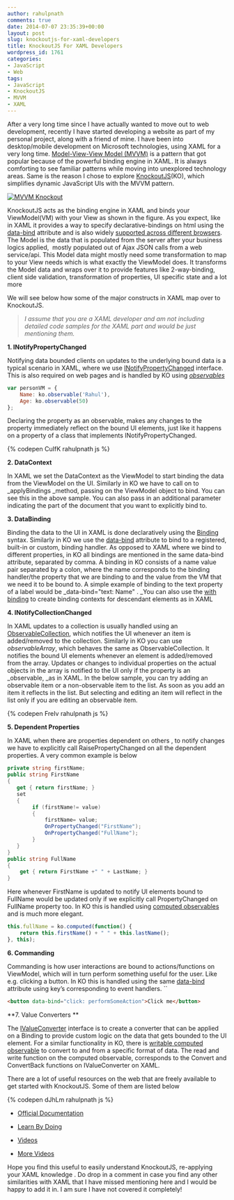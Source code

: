 ```yaml
---
author: rahulpnath
comments: true
date: 2014-07-07 23:35:39+00:00
layout: post
slug: knockoutjs-for-xaml-developers
title: KnockoutJS For XAML Developers
wordpress_id: 1761
categories:
- JavaScript
- Web
tags:
- JavaScript
- KnockoutJS
- MVVM
- XAML
---
```


After a very long time since I have actually wanted to move out to web development, recently I have started developing a website as part of my personal project, along with a friend of mine. I have been into desktop/mobile development on Microsoft technologies, using XAML for a very long time. [Model-View-View Model (MVVM)](http://www.rahulpnath.com/blog/tag/mvvm/) is a pattern that got popular because of the powerful binding engine in XAML. It is always comforting to see familiar patterns while moving into unexplored technology areas. Same is the reason I chose to explore [KnockoutJS](http://knockoutjs.com/index.html)(KO), which simplifies dynamic JavaScript UIs with the MVVM pattern.



[![MVVM Knockout](http://www.rahulpnath.com/blog/wp-content/uploads/2014/07/MVVMKO_thumb.jpg)](http://www.rahulpnath.com/blog/wp-content/uploads/2014/07/MVVMKO.jpg)

KnockoutJS acts as the binding engine in XAML and binds your ViewModel(VM) with your View as shown in the figure. As you expect, like in XAML it provides a way to specify declarative-bindings on html using the [data-bind](http://knockoutjs.com/documentation/binding-syntax.html) attribute and is also widely [supported across different browsers](http://knockoutjs.com/documentation/browser-support.html). The Model is the data that is populated from the server after your business logics applied,  mostly populated out of Ajax JSON calls from a web service/api. This Model data might mostly need some transformation to map to your View needs which is what exactly the ViewModel does. It transforms the Model data and wraps over it to provide features like 2-way-binding, client side validation, transformation of properties, UI specific state and a lot more

We will see below how some of the major constructs in XAML map over to KnockoutJS.


> *I assume that you are a XAML developer and am not including detailed code samples for the XAML part and would be just mentioning them.*


**1. INotifyPropertyChanged**

Notifying data bounded clients on updates to the underlying bound data is a typical scenario in XAML, where we use [INotifyPropertyChanged](http://msdn.microsoft.com/en-us/library/system.componentmodel.inotifypropertychanged(v=vs.110).aspx) interface. This is also required on web pages and is handled by KO using _[observables](http://knockoutjs.com/documentation/observables.html)_

``` javascript
var personVM = {
    Name: ko.observable('Rahul'),
    Age: ko.observable(50)
};
```

Declaring the property as an observable, makes any changes to the property immediately reflect on the bound UI elements, just like it happens on a property of a class that implements INotifyPropertyChanged.

{% codepen CuIfK rahulpnath js %}
 
**2. DataContext**

In XAML we set the DataContext as the ViewModel to start binding the data from the ViewModel on the UI. Similarly in KO we have to call on to _applyBindings _method, passing on the ViewModel object to bind. You can see this in the above sample. You can also pass in an additional parameter indicating the part of the document that you want to explicitly bind to.

**3. DataBinding**

Binding the data to the UI in XAML is done declaratively using the [Binding](http://msdn.microsoft.com/en-us/library/system.windows.data.binding(v=vs.110).aspx) syntax. Similarly in KO we use the [data-bind](http://knockoutjs.com/documentation/binding-syntax.html) attribute to bind to a registered, built-in or custom, binding handler. As opposed to XAML where we bind to different properties, in KO all bindings are mentioned in the same data-bind attribute, separated by comma. A binding in KO consists of a name value pair separated by a colon, where the name corresponds to the binding handler/the property that we are binding to and the value from the VM that we need it to be bound to. A simple example of binding to the text property of a label would be _data-bind="text: Name" . _You can also use the [with binding](http://knockoutjs.com/documentation/with-binding.html) to create binding contexts for descendant elements as in XAML

**4. INotifyCollectionChanged**

In XAML updates to a collection is usually handled using an [ObservableCollection](http://msdn.microsoft.com/en-us/library/ms668604(v=vs.110).aspx), which notifies the UI whenever an item is added/removed to the collection. Similarly in KO you can use _observableArray_, which behaves the same as ObservableCollection. It notifies the bound UI elements whenever an element is added/removed from the array. Updates or changes to individual properties on the actual objects in the array is notified to the UI only if the property is an _observable, _as in XAML. In the below sample, you can try adding an observable item or a non-observable item to the list. As soon as you add an item it reflects in the list. But selecting and editing an item will reflect in the list only if you are editing an observable item. 

{% codepen FreIv rahulpnath js %}

**5. Dependent Properties**

In XAML when there are properties dependent on others , to notify changes we have to explicitly call RaisePropertyChanged on all the dependent properties. A very common example is below

``` csharp
private string firstName;
public string FirstName
{
   get { return firstName; }
   set
   {
        if (firstName!= value)
        {
            firstName= value;
            OnPropertyChanged("FirstName");
            OnPropertyChanged("FullName");
        }
   }
}
public string FullName
{
    get { return FirstName +" " + LastName; }
}
```

Here whenever FirstName is updated to notify UI elements bound to FullName would be updated only if we explicitly call PropertyChanged on FullName property too. In KO this is handled using [computed observables](http://knockoutjs.com/documentation/computedObservables.html) and is much more elegant.

``` javascript
this.fullName = ko.computed(function() {
    return this.firstName() + " " + this.lastName();
}, this);
```

**6. Commanding**

Commanding is how user interactions are bound to actions/functions on ViewModel, which will in turn perform something useful for the user. Like e.g. clicking a button. In KO this is handled using the same [data-bind](http://knockoutjs.com/documentation/click-binding.html) attribute using key’s corresponding to event handlers. ``

``` html
<button data-bind="click: performSomeAction">Click me</button>
```

**7. Value Converters **

The [IValueConverter](http://msdn.microsoft.com/en-us/library/system.windows.data.ivalueconverter(v=vs.110).aspx) interface is to create a converter that can be applied on a Binding to provide custom logic on the data that gets bounded to the UI element. For a similar functionality in KO, there is [writable computed observable](http://knockoutjs.com/documentation/computedObservables.html) to convert to and from a specific format of data. The read and write function on the computed observable, corresponds to the Convert and ConvertBack functions on IValueConverter on XAML.





There are a lot of useful resources on the web that are freely available to get started with KnockoutJS. Some of them are listed below

{% codepen dJhLm rahulpnath js %}

  * [Official Documentation](http://knockoutjs.com/documentation/introduction.html)

	
  * [Learn By Doing](http://learn.knockoutjs.com/)

	
  * [Videos](https://www.youtube.com/results?search_query=knockout+javascript)

	
  * [More Videos](http://channel9.msdn.com/Search?term=knockout#ch9Search)


Hope you find this useful to easily understand KnockoutJS, re-applying your XAML knowledge . Do drop in a comment in case you find any other similarities with XAML that I have missed mentioning here and I would be happy to add it in. I am sure I have not covered it completely!
